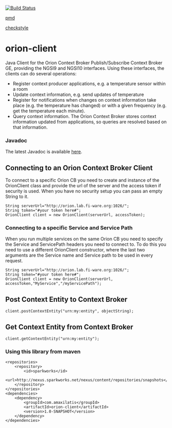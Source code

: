 [![Build Status](https://travis-ci.org/amaxilat/orion-client.svg?branch=master)](https://travis-ci.org/amaxilat/orion-client)

[pmd](https://amaxilat.github.io/orion-client/javadoc/pmd.html)

[checkstyle](https://amaxilat.github.io/orion-client/javadoc/checkstyle.html)

# orion-client

Java Client for the Orion Context Broker Publish/Subscribe Context Broker GE, providing the NGSI9 and NGSI10 interfaces. Using these interfaces, the clients can do several operations:
* Register context producer applications, e.g. a temperature sensor within a room
* Update context information, e.g. send updates of temperature
* Register for notifications when changes on context information take place (e.g. the temperature has changed) or with a given frequency (e.g. get the temperature each minute).
* Query context information. The Orion Context Broker stores context information updated from applications, so queries are resolved based on that information.

### Javadoc

The latest Javadoc is available [here](https://amaxilat.github.io/orion-client/javadoc/apidocs/).

## Connecting to an Orion Context Broker Client

To connect to a specific Orion CB you need to create and instance of the OrionClient class and provide the url of the server and the access token if security is used. When you have no security setup you can pass an empty String to it.

    String serverUrl="http://orion.lab.fi-ware.org:1026/";
    String token="#your token here#";
    OrionClient client = new OrionClient(serverUrl, accessToken);

### Connecting to a specific Service and Service Path

When you run multiple services on the same Orion CB you need to specify the Service and ServicePath headers you  need to connect to. To do this you need to use a different OrionClient constructor, where the last two arguments are the Service name and Service path to be used in every request.

    String serverUrl="http://orion.lab.fi-ware.org:1026/";
    String token="#your token here#";
    OrionClient client = new OrionClient(serverUrl, accessToken,"MyService","/myServicePath");

## Post Context Entity to Context Broker
    client.postContextEntity("urn:my:entity", objectString);

## Get Context Entity from Context Broker
    client.getContextEntity("urn:my:entity");
    
### Using this library from maven
    
    <repositories>
        <repository>
            <id>sparkworks</id>
            <url>http://nexus.sparkworks.net/nexus/content/repositories/snapshots</url>
        </repository>
    </repositories>
    <dependencies>
        <dependency>
            <groupId>com.amaxilatis</groupId>
            <artifactId>orion-client</artifactId>
            <version>1.0-SNAPSHOT</version>
        </dependency>
    </dependencies>
